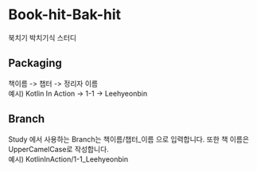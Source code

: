 # Book-hit-Bak-hit
북치기 박치기식 스터디
## Packaging
책이름 -> 챕터 -> 정리자 이름<br>
예시) Kotlin In Action -> 1-1 -> Leehyeonbin

## Branch
Study 에서 사용하는 Branch는 책이름/챕터_이름 으로 입력합니다. 또한 책 이름은 UpperCamelCase로 작성합니다.<br>
예시) KotlinInAction/1-1_Leehyeonbin
